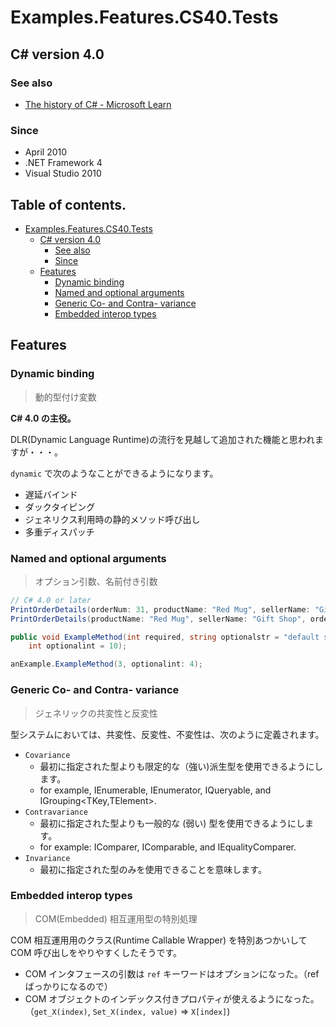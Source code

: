 # Examples.Features.CS40.Tests

## C# version 4.0

### See also

* [The history of C# - Microsoft Learn](https://learn.microsoft.com/ja-jp/dotnet/csharp/whats-new/csharp-version-history#c-version-40)

### Since

- April 2010
- .NET Framework 4
- Visual Studio 2010


## Table of contents. <!-- omit in toc -->

- [Examples.Features.CS40.Tests](#examplesfeaturescs40tests)
  - [C# version 4.0](#c-version-40)
    - [See also](#see-also)
    - [Since](#since)
  - [Features](#features)
    - [Dynamic binding](#dynamic-binding)
    - [Named and optional arguments](#named-and-optional-arguments)
    - [Generic Co- and Contra- variance](#generic-co--and-contra--variance)
    - [Embedded interop types](#embedded-interop-types)


## Features

### Dynamic binding

> 動的型付け変数

**C# 4.0 の主役。**

DLR(Dynamic Language Runtime)の流行を見越して追加された機能と思われますが・・・。

`dynamic` で次のようなことができるようになります。

* 遅延バインド
* ダックタイピング
* ジェネリクス利用時の静的メソッド呼び出し
* 多重ディスパッチ


### Named and optional arguments

> オプション引数、名前付き引数

```cs
// C# 4.0 or later
PrintOrderDetails(orderNum: 31, productName: "Red Mug", sellerName: "Gift Shop");
PrintOrderDetails(productName: "Red Mug", sellerName: "Gift Shop", orderNum: 31);

public void ExampleMethod(int required, string optionalstr = "default string",
    int optionalint = 10);

anExample.ExampleMethod(3, optionalint: 4);
```


### Generic Co- and Contra- variance

> ジェネリックの共変性と反変性

型システムにおいては、共変性、反変性、不変性は、次のように定義されます。

* `Covariance`
  * 最初に指定された型よりも限定的な（強い)派生型を使用できるようにします。
  * for example, IEnumerable<T>, IEnumerator<T>, IQueryable<T>, and IGrouping<TKey,TElement>.
* `Contravariance`
  * 最初に指定された型よりも一般的な (弱い) 型を使用できるようにします。
  * for example: IComparer<T>, IComparable<T>, and IEqualityComparer<T>.
* `Invariance`
  * 最初に指定された型のみを使用できることを意味します。


### Embedded interop types

> COM(Embedded) 相互運用型の特別処理

COM 相互運用用のクラス(Runtime Callable Wrapper) を特別あつかいして COM 呼び出しをやりやすくしたそうです。

* COM インタフェースの引数は `ref` キーワードはオプションになった。（ref ばっかりになるので）
* COM オブジェクトのインデックス付きプロパティが使えるようになった。（`get_X(index)`, `Set_X(index, value)` => `X[index]`)
